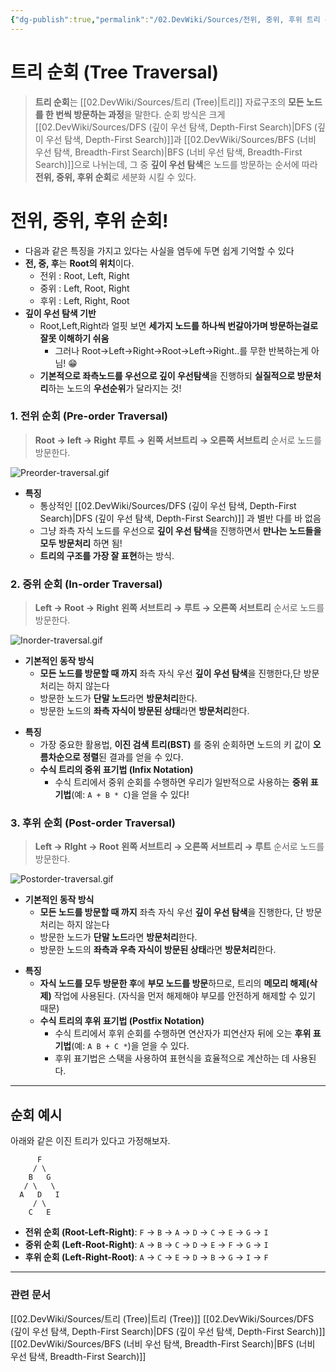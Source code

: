 ```yaml
---
{"dg-publish":true,"permalink":"/02.DevWiki/Sources/전위, 중위, 후위 트리 순회 (Tree Traversal)/","noteIcon":""}
---
```


# 트리 순회 (Tree Traversal)

> **트리 순회**는 [[02.DevWiki/Sources/트리 (Tree)\|트리]] 자료구조의 **모든 노드를 한 번씩 방문하는 과정**을 말한다. 
> 순회 방식은 크게 [[02.DevWiki/Sources/DFS (깊이 우선 탐색, Depth-First Search)\|DFS (깊이 우선 탐색, Depth-First Search)]]과 [[02.DevWiki/Sources/BFS (너비 우선 탐색, Breadth-First Search)\|BFS (너비 우선 탐색, Breadth-First Search)]]으로 나뉘는데, 그 중 **깊이 우선 탐색**은 노드를 방문하는 순서에 따라 **전위, 중위, 후위 순회**로 세분화 시킬 수 있다.

# 전위, 중위, 후위 순회!

* 다음과 같은 특징을 가지고 있다는 사실을 염두에 두면 쉽게 기억할 수 있다
* **전, 중, 후**는 **Root의 위치**이다.
	* 전위 : Root, Left, Right
	* 중위 : Left, Root, Right
	* 후위 : Left, Right, Root
* **깊이 우선 탐색 기반**
	* Root,Left,Right라 얼핏 보면 **세가지 노드를 하나씩 번갈아가며 방문하는걸로 잘못 이해하기 쉬움**
		* 그러나 Root->Left->Right->Root->Left->Right..를 무한 반복하는게 아님! 😁
	* **기본적으로 좌측노드를 우선으로 깊이 우선탐색**을 진행하되 **실질적으로 방문처리**하는 노드의 **우선순위**가 달라지는 것!

### 1. 전위 순회 (Pre-order Traversal)

> **Root -> left -> Right**
> **루트 → 왼쪽 서브트리 → 오른쪽 서브트리** 순서로 노드를 방문한다.

![Preorder-traversal.gif](/img/user/02.DevWiki/Files/Preorder-traversal.gif)

- **특징**
	- 통상적인 [[02.DevWiki/Sources/DFS (깊이 우선 탐색, Depth-First Search)\|DFS (깊이 우선 탐색, Depth-First Search)]] 과 별반 다를 바 없음
	- 그냥 좌측 자식 노드를 우선으로 **깊이 우선 탐색**을 진행하면서 **만나는 노드들을 모두 방문처리** 하면 됨!
	- **트리의 구조를 가장 잘 표현**하는 방식.

### 2. 중위 순회 (In-order Traversal)

> **Left -> Root -> Right**
> **왼쪽 서브트리 → 루트 → 오른쪽 서브트리** 순서로 노드를 방문한다.

![Inorder-traversal.gif](/img/user/02.DevWiki/Files/Inorder-traversal.gif)

* **기본적인 동작 방식**
	* **모든 노드를 방문할 때 까지** 좌측 자식 우선 **깊이 우선 탐색**을 진행한다,단 방문처리는 하지 않는다
	* 방문한 노드가 **단말 노드**라면 **방문처리**한다.
	* 방문한 노드의 **좌측 자식이 방문된 상태**라면 **방문처리**한다.

- **특징**
	- 가장 중요한 활용법, **이진 검색 트리(BST)** 를 중위 순회하면 노드의 키 값이 **오름차순으로 정렬**된 결과를 얻을 수 있다.
	- **수식 트리의 중위 표기법 (Infix Notation)**
		- 수식 트리에서 중위 순회를 수행하면 우리가 일반적으로 사용하는 **중위 표기법**(예: `A + B * C`)을 얻을 수 있다!

### 3. 후위 순회 (Post-order Traversal)

> **Left -> RIght -> Root**
> **왼쪽 서브트리 → 오른쪽 서브트리 → 루트** 순서로 노드를 방문한다.

![Postorder-traversal.gif](/img/user/02.DevWiki/Files/Postorder-traversal.gif)

* **기본적인 동작 방식**
	* **모든 노드를 방문할 때 까지** 좌측 자식 우선 **깊이 우선 탐색**을 진행한다, 단 방문처리는 하지 않는다
	* 방문한 노드가 **단말 노드**라면 **방문처리**한다.
	* 방문한 노드의 **좌측과 우측 자식이 방문된 상태**라면 **방문처리**한다.

- **특징**
	- **자식 노드를 모두 방문한 후**에 **부모 노드를 방문**하므로, 트리의 **메모리 해제(삭제)** 작업에 사용된다. (자식을 먼저 해제해야 부모를 안전하게 해제할 수 있기 때문)
	- **수식 트리의 후위 표기법 (Postfix Notation)**
		- 수식 트리에서 후위 순회를 수행하면 연산자가 피연산자 뒤에 오는 **후위 표기법**(예: `A B + C *`)을 얻을 수 있다. 
		- 후위 표기법은 스택을 사용하여 표현식을 효율적으로 계산하는 데 사용된다.

---

## 순회 예시

아래와 같은 이진 트리가 있다고 가정해보자.

```
      F
     / \
    B   G
   / \   \
  A   D   I
     / \
    C   E
```

-   **전위 순회 (Root-Left-Right)**: `F` → `B` → `A` → `D` → `C` → `E` → `G` → `I`
-   **중위 순회 (Left-Root-Right)**: `A` → `B` → `C` → `D` → `E` → `F` → `G` → `I`
-   **후위 순회 (Left-Right-Root)**: `A` → `C` → `E` → `D` → `B` → `G` → `I` → `F`

---

### 관련 문서
[[02.DevWiki/Sources/트리 (Tree)\|트리 (Tree)]]
[[02.DevWiki/Sources/DFS (깊이 우선 탐색, Depth-First Search)\|DFS (깊이 우선 탐색, Depth-First Search)]]
[[02.DevWiki/Sources/BFS (너비 우선 탐색, Breadth-First Search)\|BFS (너비 우선 탐색, Breadth-First Search)]]
